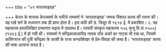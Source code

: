 +++
title = "०९ भारतसङ्ग्रह"

+++
केरल के शासक केरलवर्मा के भतीजे रामवर्मा ने 'भारतसङ्ग्रह' नामक विशाल काव्य की रचना की। यह रखें सर्ग के मध्यभाग तक ही प्राप्त होता है। इस कवि की
9. त्रिचूर से १६१४ ई. में प्रकाशित। २. यह महाकाव्य हस्तलिखित ग्रन्थागार मद्रास में उपलब्ध है।
परवर्ती संस्कृत महाकाव्य
५५६ मृत्यु वि.सं.१५००) (१४४३ ई.) में हो गयी थी। रामवर्मा ने चन्द्रिकाकलापीड नामक पाँच अंकों का नाटक भी रचा था, जिसमें कलिंगराज की पुत्री चन्द्रिका के काशी के राजा कन्दर्पशेखर से प्रेम-विवाह की कथा है। 'भारतसङ्ग्रह' काव्य की भाषा अत्यन्त सरल है।